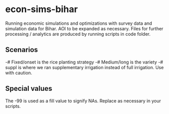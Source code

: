 # econ-sims-bihar

Running economic simulations and optimizations with survey data and simulation data for Bihar. AOI to be expanded as necessary.
Files for further processing / analytics are produced by running scripts in code folder. 

## Scenarios
-# Fixed/onset is the rice planting strategy
-# Medium/long is the variety
-# suppl is where we ran supplementary irrigation instead of full irrigation. Use with caution.

## Special values

The -99 is used as a fill value to signify NAs. Replace as necessary in your scripts.



